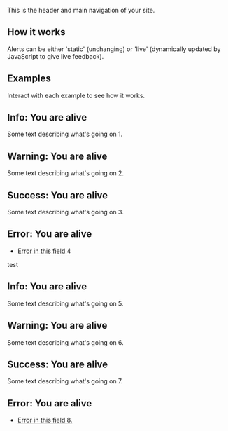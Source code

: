 <P styleSize="large">This is the header and main navigation of your site.</P>

## How it works

Alerts can be either 'static' (unchanging) or 'live' (dynamically updated by JavaScript to give live feedback).

## Examples

Interact with each example to see how it works.

<ExampleContainer>
    <Example title="Example: Alerts (static)">
        <Alert level="info" headingId="heading1">
            <H2 id="heading1">Info: You are alive</H2>
            <P>Some text describing what's going on 1.</P>
        </Alert>
         <Alert level="warning" headingId="heading2">
            <H2 id="heading2">Warning: You are alive</H2>
            <P>Some text describing what's going on 2.</P>
        </Alert>
         <Alert level="success" headingId="heading3">
            <H2 id="heading3">Success: You are alive</H2>
            <P>Some text describing what's going on 3.</P>
        </Alert>
         <Alert level="error" headingId="heading4">
            <H2 id="heading4">Error: You are alive</H2>
            <Ul bulleted>
                <li><a href="#">Error in this field 4</a></li>
            </Ul>
        </Alert>
    </Example>
</ExampleContainer>

test

<ExampleContainer>
    <Example title="Example: Alerts (static)">
        <Alert level="info" headingId="heading5" mode="live">
            <H2 id="heading5">Info: You are alive</H2>
            <P>Some text describing what's going on 5.</P>
        </Alert>
         <Alert level="warning" headingId="heading6" mode="live">
            <H2 id="heading6">Warning: You are alive </H2>
            <P>Some text describing what's going on 6.</P>
        </Alert>
         <Alert level="success" headingId="heading7" mode="live">
            <H2 id="heading7">Success: You are alive</H2>
            <P>Some text describing what's going on 7.</P>
        </Alert>
         <Alert level="error" headingId="heading8" mode="live">
            <H2 id="heading8">Error: You are alive</H2>
            <Ul bulleted>
                <li><a href="#">Error in this field 8.</a></li>
            </Ul>
        </Alert>
    </Example>
</ExampleContainer>
